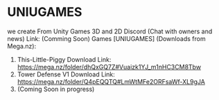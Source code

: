 # UNIUGAMES
we create From Unity Games 3D and 2D 
Discord (Chat with owners and news) Link: (Comming Soon)
Games [UNIUGAMES] (Downloads from Mega.nz):
1. This-Little-Piggy Download Link: https://mega.nz/folder/dhQxGQ7Z#Vuaizk1YJ_m1nHC3CM8Tbw
2. Tower Defense V1 Download Link: https://mega.nz/folder/Q4pEQQTQ#LmWtMFe2ORFsaWf-XL9gJA
3. (Coming Soon in progress)
